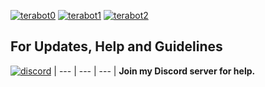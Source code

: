 [![terabot0](https://cdn.discordapp.com/attachments/335313058287190017/335595763151142922/Top.png)](https://github.com/ilganimes/terabot)
[![terabot1](https://cdn.discordapp.com/attachments/335313058287190017/335606064244588554/Middle.png)](https://discordapp.com/oauth2/authorize?client_id=335304347380613120&scope=bot&permissions=8)
[![terabot2](https://cdn.discordapp.com/attachments/335313058287190017/335601270658301952/unknown.png)](http://nadekobot.readthedocs.io/en/latest/Commands%20List/)

## For Updates, Help and Guidelines

[![discord](https://cdn.discordapp.com/attachments/211641508170825728/335315285932507138/races_concept.jpg)](https://discord.gg/te3NuRs)
| --- | --- | --- |
**Join my Discord server for help.**
